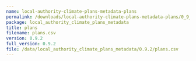 ```yaml
---
name: local-authority-climate-plans-metadata-plans
permalink: /downloads/local-authority-climate-plans-metadata-plans/0_9_2
package: local_authority_climate_plans_metadata
title: plans
filename: plans.csv
version: 0.9.2
full_version: 0.9.2
file: /data/local_authority_climate_plans_metadata/0.9.2/plans.csv
---
```

